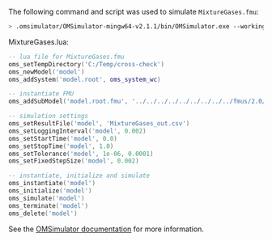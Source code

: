 The following command and script was used to simulate `MixtureGases.fmu`:
```bash
> .omsimulator/OMSimulator-mingw64-v2.1.1/bin/OMSimulator.exe --workingDir=results/2.0/cs/win64/OMSimulator/v2.1.1/CATIA/R2016x/MixtureGases --stripRoot=true --skipCSVHeader=true --addParametersToCSV=true --suppressPath=true --timeout=60 MixtureGases.lua
```

MixtureGases.lua:
```lua
-- lua file for MixtureGases.fmu
oms_setTempDirectory('C:/Temp/cross-check')
oms_newModel('model')
oms_addSystem('model.root', oms_system_wc)

-- instantiate FMU
oms_addSubModel('model.root.fmu', '../../../../../../../../../fmus/2.0/cs/win64/CATIA/R2016x/MixtureGases/MixtureGases.fmu')

-- simulation settings
oms_setResultFile('model', 'MixtureGases_out.csv')
oms_setLoggingInterval('model', 0.002)
oms_setStartTime('model', 0.0)
oms_setStopTime('model', 1.0)
oms_setTolerance('model', 1e-06, 0.0001)
oms_setFixedStepSize('model', 0.002)

-- instantiate, initialize and simulate
oms_instantiate('model')
oms_initialize('model')
oms_simulate('model')
oms_terminate('model')
oms_delete('model')
```
See the [OMSimulator documentation](https://openmodelica.org/doc/OMSimulator/master/html/index.html) for more information.

